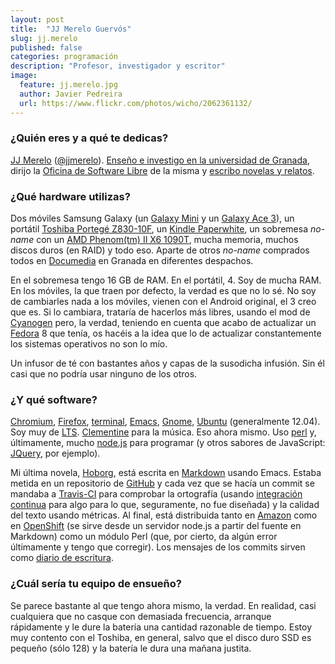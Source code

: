 ```yaml
---
layout: post
title:  "JJ Merelo Guervós"
slug: jj.merelo
published: false
categories: programación
description: "Profesor, investigador y escritor"
image:
  feature: jj.merelo.jpg
  author: Javier Pedreira
  url: https://www.flickr.com/photos/wicho/2062361132/
---
```


### ¿Quién eres y a qué te dedicas?

[JJ Merelo][atalaya] ([@jjmerelo][@jjmerelo]). [Enseño e investigo en la
universidad de Granada][geneura], dirijo la [Oficina de Software Libre][osl] de
la misma y [escribo novelas y relatos][libros-de-jj].

[atalaya]: http://atalaya.blogalia.com/
[@jjmerelo]: https://twitter.com/jjmerelo
[geneura]: http://geneura.wordpress.com
[osl]: http://osl.ugr.es
[libros-de-jj]: http://libros-de-jj.merelo.net

### ¿Qué hardware utilizas?

Dos móviles Samsung Galaxy (un [Galaxy Mini][galaxy-mini] y un
[Galaxy Ace 3][galaxy-ace-3]), un portátil [Toshiba Portegé Z830-10F][portege],
un [Kindle Paperwhite][kindle-paperwhite], un sobremesa *no-name* con un [AMD
Phenom(tm) II X6 1090T][phenom], mucha memoria, muchos discos duros (en RAID) y
todo eso. Aparte de otros *no-name* comprados todos en [Documedia][documedia] en
Granada en diferentes despachos.

En el sobremesa tengo 16 GB de RAM. En el portátil, 4. Soy de mucha RAM. En los
móviles, la que traen por defecto, la verdad es que no lo sé. No soy de
cambiarles nada a los móviles, vienen con el Android original, el 3 creo
que es. Si lo cambiara, trataría de hacerlos más libres, usando el mod de
[Cyanogen][cyanogenmod] pero, la verdad, teniendo en cuenta que acabo de
actualizar un [Fedora][fedora] 8 que tenía, os hacéis a la idea que lo de
actualizar constantemente los sistemas operativos no son lo mío.

Un infusor de té con bastantes años y capas de
la susodicha infusión. Sin él casi que no podría usar ninguno de los otros.

[galaxy-mini]: http://www.samsung.com/galaxyace/mini_overview.html
[galaxy-ace-3]:http://www.samsung.com/levant/consumer/mobile-phones/mobile-phones/duos/GT-S7272HKATHR
[portege]: http://www.toshiba.eu/discontinued-products/portege-z830-10f/
[kindle-paperwhite]: http://www.amazon.com/gp/product/B00AWH595M/
[documedia]: http://documedia.es/
[phenom]: http://www.amazon.com/AMD-Phenom-Processor-Edition-HDT90ZFBGRBOX/dp/B003FVI2KQ
[cyanogenmod]: http://www.cyanogenmod.org/
[fedora]: http://fedoraproject.org/

### ¿Y qué software?

[Chromium][chromium], [Firefox][firefox], [terminal][emulador-terminal],
[Emacs][emacs], [Gnome][gnome], [Ubuntu][ubuntu] (generalmente 12.04). Soy muy
de [LTS][ubuntu-lts]. [Clementine][clementine] para la música. Eso ahora mismo.
Uso [perl][perl] y, últimamente, mucho [node.js][node.js] para programar (y
otros sabores de JavaScript: [JQuery][jquery], por ejemplo).

Mi última novela, [Hoborg][hoborg], está escrita en [Markdown][markdown]
usando Emacs. Estaba metida en un repositorio de [GitHub][hoborg-github] y cada
vez que se hacía un commit se mandaba a [Travis-CI][travis-ci] para comprobar la
ortografía (usando [integración continua][integracion-continua] para algo para
lo que, seguramente, no fue diseñada) y la calidad del texto usando métricas.
Al final, está distribuida tanto en [Amazon][hoborg-amazon] como en
[OpenShift][openshift] (se sirve desde un servidor node.js a partir del fuente
en Markdown) como un módulo Perl (que, por cierto, da algún error últimamente y
tengo que corregir). Los mensajes de los commits sirven como
[diario de escritura][hoborg-commits].

[chromium]: http://www.chromium.org/Home
[firefox]: http://www.mozilla.org/es-ES/firefox/
[emulador-terminal]: http://es.wikipedia.org/wiki/Emulador_de_terminal
[emacs]: http://www.gnu.org/software/emacs/
[gnome]: http://www.gnome.org/
[ubuntu]: http://www.ubuntu.com/
[ubuntu-lts]: https://wiki.ubuntu.com/LTS
[clementine]: http://www.clementine-player.org/
[perl]: http://www.perl.org/
[node.js]: http://nodejs.org/
[jquery]: http://jquery.com/
[hoborg]: http://jj.github.io/hoborg
[markdown]: http://daringfireball.net/projects/markdown/
[hoborg-github]: https://github.com/JJ/hoborg
[travis-ci]: https://travis-ci.org/
[integracion-continua]: http://es.wikipedia.org/wiki/Integraci%C3%B3n_continua
[hoborg-amazon]: https://www.amazon.com/dp/B00ED084BK/ref=as_li_ss_til?tag=perltutobyjjmere&camp=0&creative=0&linkCode=as4&creativeASIN=B00ED084BK&adid=1HG3N2ZNW9C40MFDC9WP&
[openshift]: https://www.openshift.com/
[hoborg-commits]: https://github.com/JJ/hoborg/commits/master

### ¿Cuál sería tu equipo de ensueño?

Se parece bastante al que tengo ahora mismo, la verdad. En realidad, casi
cualquiera que no casque con demasiada frecuencia, arranque rápidamente y
le dure la batería una cantidad razonable de tiempo. Estoy muy contento con
el Toshiba, en general, salvo que el disco duro SSD es pequeño (sólo 128) y
la batería le dura una mañana justita.
